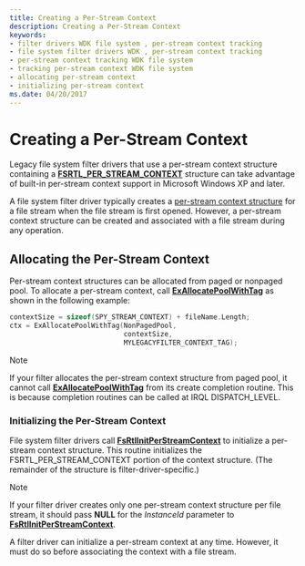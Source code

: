 ```yaml
---
title: Creating a Per-Stream Context
description: Creating a Per-Stream Context
keywords:
- filter drivers WDK file system , per-stream context tracking
- file system filter drivers WDK , per-stream context tracking
- per-stream context tracking WDK file system
- tracking per-stream context WDK file system
- allocating per-stream context
- initializing per-stream context
ms.date: 04/20/2017
---
```


# Creating a Per-Stream Context

Legacy file system filter drivers that use a per-stream context structure containing a [**FSRTL_PER_STREAM_CONTEXT**](/windows-hardware/drivers/ddi/ntifs/ns-ntifs-_fsrtl_per_stream_context) structure can take advantage of built-in per-stream context support in Microsoft Windows XP and later.

A file system filter driver typically creates a [per-stream context structure](file-streams--stream-contexts--and-per-stream-contexts.md) for a file stream when the file stream is first opened. However, a per-stream context structure can be created and associated with a file stream during any operation.

## Allocating the Per-Stream Context

Per-stream context structures can be allocated from paged or nonpaged pool. To allocate a per-stream context, call [**ExAllocatePoolWithTag**](/windows-hardware/drivers/ddi/wdm/nf-wdm-exallocatepoolwithtag) as shown in the following example:

```cpp
contextSize = sizeof(SPY_STREAM_CONTEXT) + fileName.Length;
ctx = ExAllocatePoolWithTag(NonPagedPool,
                            contextSize,
                            MYLEGACYFILTER_CONTEXT_TAG);
```

> [!NOTE]
> If your filter allocates the per-stream context structure from paged pool, it cannot call [**ExAllocatePoolWithTag**](/windows-hardware/drivers/ddi/wdm/nf-wdm-exallocatepoolwithtag) from its create completion routine. This is because completion routines can be called at IRQL DISPATCH_LEVEL.

### Initializing the Per-Stream Context

File system filter drivers call [**FsRtlInitPerStreamContext**](/windows-hardware/drivers/ddi/ntifs/nf-ntifs-fsrtlinitperstreamcontext) to initialize a per-stream context structure. This routine initializes the FSRTL_PER_STREAM_CONTEXT portion of the context structure. (The remainder of the structure is filter-driver-specific.)

> [!NOTE]
> If your filter driver creates only one per-stream context structure per file stream, it should pass **NULL** for the *InstanceId* parameter to [**FsRtlInitPerStreamContext**](/windows-hardware/drivers/ddi/ntifs/nf-ntifs-fsrtlinitperstreamcontext).

A filter driver can initialize a per-stream context at any time. However, it must do so before associating the context with a file stream.
